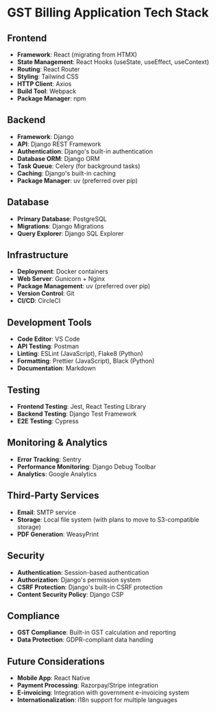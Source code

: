 # GST Billing Application Tech Stack

## Frontend
- **Framework**: React (migrating from HTMX)
- **State Management**: React Hooks (useState, useEffect, useContext)
- **Routing**: React Router
- **Styling**: Tailwind CSS
- **HTTP Client**: Axios
- **Build Tool**: Webpack
- **Package Manager**: npm

## Backend
- **Framework**: Django
- **API**: Django REST Framework
- **Authentication**: Django's built-in authentication
- **Database ORM**: Django ORM
- **Task Queue**: Celery (for background tasks)
- **Caching**: Django's built-in caching
- **Package Manager**: uv (preferred over pip)

## Database
- **Primary Database**: PostgreSQL
- **Migrations**: Django Migrations
- **Query Explorer**: Django SQL Explorer

## Infrastructure
- **Deployment**: Docker containers
- **Web Server**: Gunicorn + Nginx
- **Package Management**: uv (preferred over pip)
- **Version Control**: Git
- **CI/CD**: CircleCI

## Development Tools
- **Code Editor**: VS Code
- **API Testing**: Postman
- **Linting**: ESLint (JavaScript), Flake8 (Python)
- **Formatting**: Prettier (JavaScript), Black (Python)
- **Documentation**: Markdown

## Testing
- **Frontend Testing**: Jest, React Testing Library
- **Backend Testing**: Django Test Framework
- **E2E Testing**: Cypress

## Monitoring & Analytics
- **Error Tracking**: Sentry
- **Performance Monitoring**: Django Debug Toolbar
- **Analytics**: Google Analytics

## Third-Party Services
- **Email**: SMTP service
- **Storage**: Local file system (with plans to move to S3-compatible storage)
- **PDF Generation**: WeasyPrint

## Security
- **Authentication**: Session-based authentication
- **Authorization**: Django's permission system
- **CSRF Protection**: Django's built-in CSRF protection
- **Content Security Policy**: Django CSP

## Compliance
- **GST Compliance**: Built-in GST calculation and reporting
- **Data Protection**: GDPR-compliant data handling

## Future Considerations
- **Mobile App**: React Native
- **Payment Processing**: Razorpay/Stripe integration
- **E-invoicing**: Integration with government e-invoicing system
- **Internationalization**: i18n support for multiple languages
